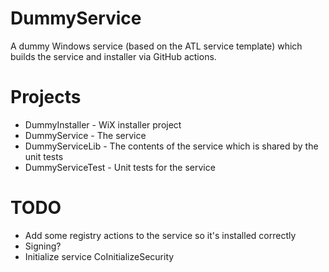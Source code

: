 # DummyService

A dummy Windows service (based on the ATL service template) which builds the service and installer via GitHub actions.

# Projects
 - DummyInstaller - WiX installer project
 - DummyService - The service
 - DummyServiceLib - The contents of the service which is shared by the unit tests
 - DummyServiceTest - Unit tests for the service

# TODO
 - Add some registry actions to the service so it's installed correctly
 - Signing?
 - Initialize service CoInitializeSecurity
